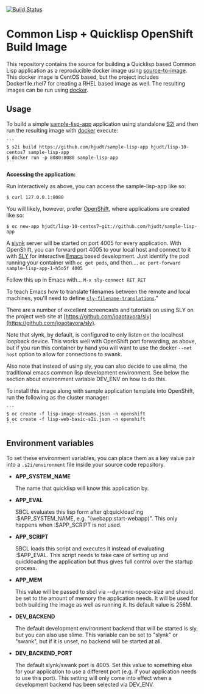 [![Build Status](https://travis-ci.org/hjudt/s2i-lisp.svg?branch=master)](https://travis-ci.org/hjudt/s2i-lisp)

Common Lisp + Quicklisp OpenShift Build Image
==============================================

This repository contains the source for building a Quicklisp based Common Lisp application as a reproducible docker image using [source-to-image](https://github.com/openshift/source-to-image). This docker image is CentOS based, but the project includes Dockerfile.rhel7 for creating a RHEL based image as well.  The resulting images can be run using [docker](http://docker.io).


Usage
---------------------
To build a simple [sample-lisp-app](https://github.com/hjudt/sample-lisp-app) application using standalone [S2I](https://github.com/openshift/source-to-image) and then run the resulting image with [docker](http://docker.io) execute:

    ```
    $ s2i build https://github.com/hjudt/sample-lisp-app hjudt/lisp-10-centos7 sample-lisp-app
    $ docker run -p 8080:8080 sample-lisp-app
    ```

**Accessing the application:**

Run interactively as above, you can access the sample-lisp-app like so:
```
$ curl 127.0.0.1:8080
```

You will likely, however, prefer [OpenShift](https://www.openshift.com), where applications are created like so:
```
$ oc new-app hjudt/lisp-10-centos7~git://github.com/hjudt/sample-lisp-app
```

A [slynk](https://github.com/joaotavora/sly) server will be started on port 4005 for every application.  With OpenShift, you can forward port 4005 to your local host and connect to it with [SLY](https://github.com/joaotavora/sly) for interactive [Emacs](https://www.gnu.org/software/emacs/) based development.  Just identify the pod running your container with `oc get pods`, and then....
```oc port-forward sample-lisp-app-1-h5o5f 4005```

Follow this up in Emacs with...
```M-x sly-connect RET RET```

To teach Emacs how to translate filenames between the remote and local machines, you'll need to define [```sly-filename-translations```](http://joaotavora.github.io/sly/#Setting-up-pathname-translations)."

There are a number of excellent screencasts and tutorials on using SLY on the project web site at [https://github.com/joaotavora/sly](https://github.com/joaotavora/sly).

Note that slynk, by default, is configured to only listen on the
localhost loopback device.  This works well with OpenShift port
forwarding, as above, but if you run this container by hand you will
want to use the docker `--net host` option to allow for connections to
swank.

Also note that instead of using sly, you can also decide to use
slime, the traditional emacs common lisp development environment.
See below the section about environment variable DEV_ENV on how
to do this.

To install this image along with sample application template into OpenShift, run the following as the cluster manager:

    ```
    $ oc create -f lisp-image-streams.json -n openshift
    $ oc create -f lisp-web-basic-s2i.json -n openshift
    ```

Environment variables
---------------------

To set these environment variables, you can place them as a key value pair into a `.s2i/environment`
file inside your source code repository.

* **APP_SYSTEM_NAME**

    The name that quicklisp will know this application by.

* **APP_EVAL**

    SBCL evaluates this lisp form after ql:quickload'ing
    :$APP_SYSTEM_NAME, e.g. "(webapp:start-webapp)". This only happens
    when :$APP_SCRIPT is not used.

* **APP_SCRIPT**

    SBCL loads this script and executes it instead of evaluating
    :$APP_EVAL. This script needs to take care of setting up and
    quickloading the application but thus gives full control over the
    startup process.

* **APP_MEM**

    This value will be passed to sbcl via --dynamic-space-size and
    should be set to the amount of memory the application needs. It
    will be used for both building the image as well as running it.
    Its default value is 256M.

* **DEV_BACKEND**

    The default development environment backend that will be started
    is sly, but you can also use slime. This variable can be set to
    "slynk" or "swank", but if it is unset, no backend will be started
    at all.

* **DEV_BACKEND_PORT**

    The default slynk/swank port is 4005. Set this value to something
    else for your application to use a different port (e.g. if your
    application needs to use this port). This setting will only come
    into effect when a development backend has been selected via
    DEV_ENV.

